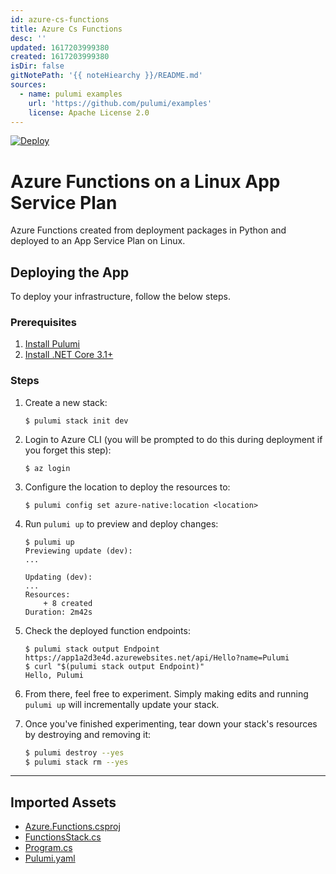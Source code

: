 ```yaml
---
id: azure-cs-functions
title: Azure Cs Functions
desc: ''
updated: 1617203999380
created: 1617203999380
isDir: false
gitNotePath: '{{ noteHiearchy }}/README.md'
sources:
  - name: pulumi examples
    url: 'https://github.com/pulumi/examples'
    license: Apache License 2.0
---
```

[![Deploy](https://get.pulumi.com/new/button.svg)](https://app.pulumi.com/new)

# Azure Functions on a Linux App Service Plan

Azure Functions created from deployment packages in Python and deployed to an App Service Plan on Linux.

## Deploying the App

To deploy your infrastructure, follow the below steps.

### Prerequisites

1. [Install Pulumi](https://www.pulumi.com/docs/get-started/install/)
2. [Install .NET Core 3.1+](https://dotnet.microsoft.com/download)

### Steps

1. Create a new stack:

   ```
   $ pulumi stack init dev
   ```

2. Login to Azure CLI (you will be prompted to do this during deployment if you forget this step):

   ```
   $ az login
   ```

3. Configure the location to deploy the resources to:

   ```
   $ pulumi config set azure-native:location <location>
   ```

4. Run `pulumi up` to preview and deploy changes:

   ```
   $ pulumi up
   Previewing update (dev):
   ...

   Updating (dev):
   ...
   Resources:
       + 8 created
   Duration: 2m42s
   ```

5. Check the deployed function endpoints:

   ```
   $ pulumi stack output Endpoint
   https://app1a2d3e4d.azurewebsites.net/api/Hello?name=Pulumi
   $ curl "$(pulumi stack output Endpoint)"
   Hello, Pulumi
   ```

6. From there, feel free to experiment. Simply making edits and running `pulumi up` will incrementally update your stack.

7. Once you've finished experimenting, tear down your stack's resources by destroying and removing it:

   ```bash
   $ pulumi destroy --yes
   $ pulumi stack rm --yes
   ```

* * *

## Imported Assets

- [Azure.Functions.csproj](/assets/azure.csproj)
- [FunctionsStack.cs](/assets/functionsstack.cs)
- [Program.cs](/assets/program.cs)
- [Pulumi.yaml](/assets/pulumi.yaml)

